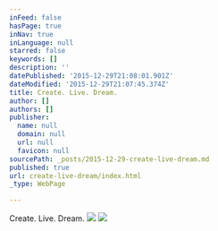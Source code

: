 ```yaml
---
inFeed: false
hasPage: true
inNav: true
inLanguage: null
starred: false
keywords: []
description: ''
datePublished: '2015-12-29T21:08:01.901Z'
dateModified: '2015-12-29T21:07:45.374Z'
title: Create. Live. Dream.
author: []
authors: []
publisher:
  name: null
  domain: null
  url: null
  favicon: null
sourcePath: _posts/2015-12-29-create-live-dream.md
published: true
url: create-live-dream/index.html
_type: WebPage

---
```

Create. Live. Dream. ![](https://the-grid-user-content.s3-us-west-2.amazonaws.com/91da817c-d539-445e-a62b-316b062281ff.jpg)
![](https://the-grid-user-content.s3-us-west-2.amazonaws.com/775de0ce-d953-4a88-a2af-caafbe944537.jpg)